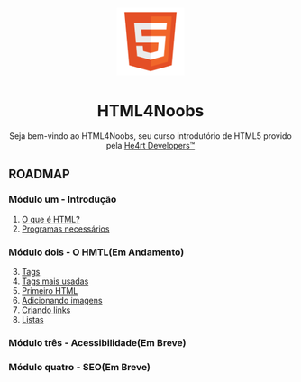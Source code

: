 <h1 align="center">
  <img src="/images//html.png" alt="HTML Logo" width="120px">
</h1>
<h1 align="center">HTML4Noobs</h1>
<p align="center">Seja bem-vindo ao HTML4Noobs, seu curso introdutório de HTML5 provido pela <a href="https://heartdevs.com/" target="_blank">He4rt Developers&trade;</a></p>

<h2>ROADMAP</h2>
<h3>Módulo um - Introdução</h3>
  <ol type="1">
   <li>
      <a href="/introducao/o-que-e-html.md">O que é HTML?</a>
   </li>
   <li>
      <a href="/introducao/programas-necessarios.md">Programas necessários</a>
   </li>
   </ol>
<h3>Módulo dois - O HMTL(Em Andamento)</h3>
  <ol type="1" start="3">
    <li>
     <a href="/modulodois/tags.md">Tags</a>
    </li>
    <li>
     <a href="/modulodois/tags-mais-usadas.md">Tags mais usadas</a>
    </li>
    <li>
     <a href="/modulodois/primeiro-html.md">Primeiro HTML</a>
    </li>
    <li>
      <a href="/modulodois/adicionando-imagens.md">Adicionando imagens</a>
    </li>
    <li>
      <a href="/modulodois/criando-link.md">Criando links</a>  
    </li>
    <li>
      <a href="/modulodois/listas.md">Listas</a>
    </li>
  </ol>
 <h3>Módulo três - Acessibilidade(Em Breve)</h3>
 <h3>Módulo quatro - SEO(Em Breve)</h3>
       
